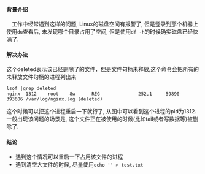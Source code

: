 #### 背景介绍

&emsp;工作中经常遇到这样的问题, Linux的磁盘空间有报警了, 但是登录到那个机器上使用`du`查看后, 未发现哪个目录占用了空间, 但是使用`df -h`的时候确实磁盘已经快满了.

#### 解决办法

这个deleted表示该已经删除了的文件，但是文件句柄未释放,这个命令会把所有的未释放文件句柄的进程列出来

```
lsof |grep deleted
nginx  1312    root    8w      REG              252,1     59890     393606 /var/log/nginx.log (deleted)
```

这个时候可以把这个进程重启一下就行了, 从图中可以看到这个进程的pid为1312. 一般出现该问题的场景是, 这个文件正在被使用的时候(比如tail或者写数据等)被删除了.

#### 结论

* 遇到这个情况可以重启一下占用该文件的进程
* 遇到清空大文件的时候, 尽量使用`echo '' > test.txt`